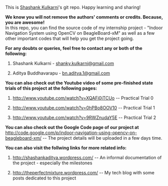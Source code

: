 This is <a href="http://shashank-kulkarni.tumblr.com">Shashank Kulkarni</a>'s git repo. Happy learning and sharing!

<strong>We know you will not remove the authors' comments or credits. Because, you are awesome!</strong><br />
In this repo, you can find the source code of my internship project - "Indoor Navigation System using OpenCV on BeagleBoard-xM" as well as a few other important codes that will help you get the project going.

<strong>For any doubts or queries, feel free to contact any or both of the following:</strong>

1) Shashank Kulkarni - shanky.kulkarni@gmail.com

2) Aditya Buddhavarapu - bn.aditya.1@gmail.com

<strong>You can also check out the Youtube video of some pre-finished state trials of this project at the following pages:</strong>

1) http://www.youtube.com/watch?v=XQAFi0jTCUo -- Practical Trial 0

2) http://www.youtube.com/watch?v=0hPBo8OOV10 -- Practical Trial 1

3) http://www.youtube.com/watch?v=9RWZnudaY5E -- Practical Trial 2

<strong>You can also check out the Google Code page of our project at </strong>http://code.google.com/p/indoor-navigation-using-opencv-on-beagleboard-xm/  -- The project details will be uploaded in a few days time.

<strong>You can also visit the follwing links for more related info:</strong>

1) http://shashankaditya.wordpress.com/ -- An informal documentation of the project - especially the milestones

2) http://theperfectmixture.wordpress.com/ -- My tech blog with some posts dedicated to this project
